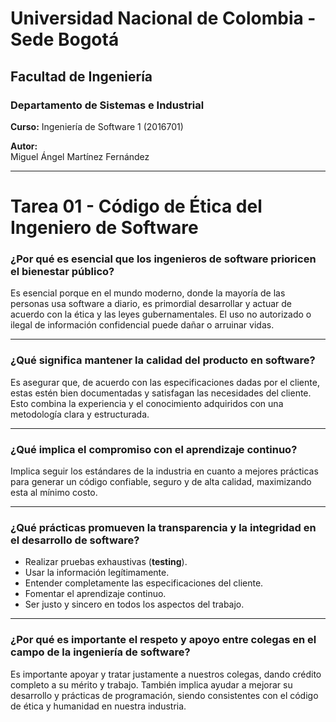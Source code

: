 # Universidad Nacional de Colombia - Sede Bogotá  
## Facultad de Ingeniería  
### Departamento de Sistemas e Industrial  

**Curso:** Ingeniería de Software 1 (2016701)  

**Autor:**  
Miguel Ángel Martínez Fernández  

---

# Tarea 01 - Código de Ética del Ingeniero de Software

### **¿Por qué es esencial que los ingenieros de software prioricen el bienestar público?**  
Es esencial porque en el mundo moderno, donde la mayoría de las personas usa software a diario, es primordial desarrollar y actuar de acuerdo con la ética y las leyes gubernamentales. El uso no autorizado o ilegal de información confidencial puede dañar o arruinar vidas.

---

### **¿Qué significa mantener la calidad del producto en software?**  
Es asegurar que, de acuerdo con las especificaciones dadas por el cliente, estas estén bien documentadas y satisfagan las necesidades del cliente. Esto combina la experiencia y el conocimiento adquiridos con una metodología clara y estructurada.

---

### **¿Qué implica el compromiso con el aprendizaje continuo?**  
Implica seguir los estándares de la industria en cuanto a mejores prácticas para generar un código confiable, seguro y de alta calidad, maximizando esta al mínimo costo.

---

### **¿Qué prácticas promueven la transparencia y la integridad en el desarrollo de software?**  
- Realizar pruebas exhaustivas (**testing**).  
- Usar la información legítimamente.  
- Entender completamente las especificaciones del cliente.  
- Fomentar el aprendizaje continuo.  
- Ser justo y sincero en todos los aspectos del trabajo.

---

### **¿Por qué es importante el respeto y apoyo entre colegas en el campo de la ingeniería de software?**  
Es importante apoyar y tratar justamente a nuestros colegas, dando crédito completo a su mérito y trabajo. También implica ayudar a mejorar su desarrollo y prácticas de programación, siendo consistentes con el código de ética y humanidad en nuestra industria.
